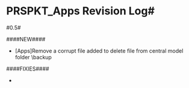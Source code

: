 # PRSPKT_Apps Revision Log#
#0.5#

####NEW####

- [Apps]Remove a corrupt file added to delete file from central model folder \backup

####FIXIES####

- 
